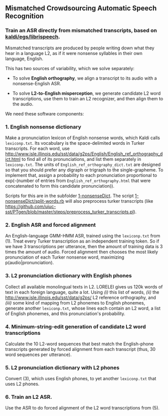 ## Mismatched Crowdsourcing Automatic Speech Recognition
### Train an ASR directly from mismatched transcripts, based on [kaldi/egs/librispeech](https://github.com/kaldi-asr/kaldi/tree/master/egs/librispeech).

<!-- https://github.com/adam-p/markdown-here/wiki/Markdown-Cheatsheet -->

Mismatched transcripts are produced by people writing down what they
hear in a language L2, as if it were nonsense syllables in their own
language, English.

This has two sources of variability, which we solve separately:

- To solve **English orthography**, we align a transcript to its audio with a nonsense-English ASR.

- To solve **L2-to-English misperception**, we generate candidate L2 word transcriptions,
use them to train an L2 recognizer, and then align them to the audio.
 
We need these software components:
 
### 1. English nonsense dictionary

Make a pronunciation lexicon of English nonsense words, which Kaldi calls `lexiconp.txt`.
Its vocabulary is the space-delimited words in Turker transcripts.
For each word, use <http://www.isle.illinois.edu/sst/data/g2ps/English/English_ref_orthography_dict.html>
to find all of its pronunciations, and list them separately in `lexiconp.txt`.
The units of `English_ref_orthography_dict.txt` are designed so that you should prefer any digraph or trigraph to the single-grapheme.
To implement that, assign a probability to each pronunciation proportional to exp(-(number of entries from `English_ref_orthography.html` that were concatenated to form this candidate pronunciation)).

Scripts for this are in the subfolder [1-nonsenseDict](./1-nonsenseDict).
The script [1-nonsenseDict/split-words.rb](1-nonsenseDict/split-words.rb) will also preprocess turker transcripts (like <https://github.com/uiuc-sst/PTgen/blob/master/steps/preprocess_turker_transcripts.pl>).

### 2. English ASR and forced alignment

An English-language GMM-HMM ASR, trained using the `lexiconp.txt` from (1).
Treat every Turker transcription as an independent training token.
So if we have 3 transcriptions per utterance, then the amount of training data is 3 times the amount of audio.
Forced alignment then chooses the most likely pronunciation of each Turker nonsense word, maximizing p(audio|pronunciation). 

### 3. L2 pronunciation dictionary with English phones

Collect all available monolingual texts in L2.  LORELEI gives us 120k
words of text in each foreign language, quite a lot.  Using
*(i)* this list of words,
*(ii)* the <http://www.isle.illinois.edu/sst/data/g2ps/> L2 reference orthography,
and *(iii)* some kind of mapping from L2 phonemes to English phonemes,
generate another `lexiconp.txt`,
whose lines each contain an L2 word, a list of English phonemes, and this pronunciation's probability.

### 4. Minimum-string-edit generation of candidate L2 word transcriptions

Calculate the 10 L2-word sequences that best match the English-phone transcripts
generated by forced alignment from each transcript (thus, 30 word sequences per utterance).

### 5. L2 pronunciation dictionary with L2 phones

Convert (3), which uses English phones, to yet another `lexiconp.txt` that uses L2 phones.

### 6. Train an L2 ASR.

Use the ASR to do forced alignment of the L2 word transcriptions from (5).
